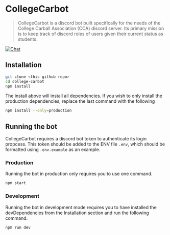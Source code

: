 # CollegeCarbot
> CollegeCarbot is a discord bot built specifically for the needs of the
  College Carball Association (CCA) discord server. Its primary mission is to
  keep track of discord roles of users given their current status as students.

[![Chat](https://img.shields.io/badge/chat-on%20discord-7289da.svg)](https://discord.gg/EDwd5wr)

## Installation

```sh
git clone <this github repo>
cd college-carbot
npm install
```

The install above will install all dependencies. If you wish to only install the
production dependencies, replace the last command with the following

```sh
npm install --only=production
```

## Running the bot

CollegeCarbot requires a discord bot token to authenticate its login propcess.
This token should be added to the ENV file `.env`, which should be
formatted using `.env.example` as an example.

### Production

Running the bot in production only requires you to use one command.

```sh
npm start
```

### Development

Running the bot in development mode requires you to have installed the
devDependencies from the Installation section and run the following command.

```sh
npm run dev
```